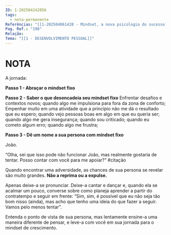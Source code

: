 ```yaml
---
ID: 1-202504242056
tags:
  - nota-permanente
Referências: "[[1-202504061420 - Mindset, a nova psicologia do sucesso]]"
Pag. Ref.: "198"
Relação: 
Tema: "[[1 - DESENVOLVIMENTO PESSOAL]]"
---
```

# NOTA 

A jornada:

**Passo 1 - Abraçar o mindset fixo**

**Passo 2 - Saber o que desencadeia seu mindset fixo**
Enfrentar desafios e contextos novos; quando algo me impulsiona para fora da zona de conforto; Empenhar muito em uma atividade que a princípio não me dá o resultado que eu espero; quando vejo pessoas boas em algo em que eu queria ser; quando algo me gera insegurança; quando sou criticado; quando eu cometo algum erro; quando algo me frustra;

**Passo 3 - Dê um nome a sua persona com mindset fixo**

João. 

“Olha, sei que isso pode não funcionar João, mas realmente gostaria de tentar. Posso contar com você para me apoiar?” #citação

Quando encontrar uma adversidade, as chances de sua persona se revelar são muito grandes. **Não a reprima ou a expulse.**

Apenas deixe-a se pronunciar. Deixe-a cantar e dançar e, quando ela se acalmar um pouco, converse sobre como planeja aprender a partir do contratempo e seguir em frente: “Sim, sim, é possível que eu não seja tão bom nisso (ainda), mas acho que tenho uma ideia do que fazer a seguir. Vamos pelo menos tentar”.

Entenda o ponto de vista de sua persona, mas lentamente ensine-a uma maneira diferente de pensar, e leve-a com você em sua jornada para o mindset de crescimento.

